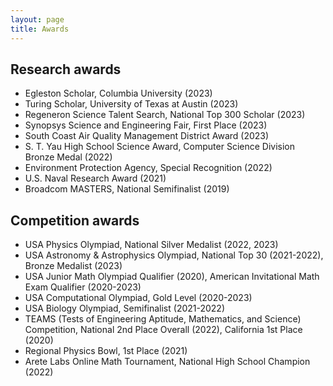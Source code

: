 ```yaml
---
layout: page
title: Awards
---
```


<h2>Research awards</h2>

<ul>
<li>Egleston Scholar, Columbia University (2023)</li>
<li>Turing Scholar, University of Texas at Austin (2023)</li>
<li>Regeneron Science Talent Search, National Top 300 Scholar (2023)</li>
<li>Synopsys Science and Engineering Fair, First Place (2023)</li>
<li>South Coast Air Quality Management District Award (2023)</li>
<li>S. T. Yau High School Science Award, Computer Science Division Bronze Medal (2022)</li>
<li>Environment Protection Agency, Special Recognition (2022)</li>
<li>U.S. Naval Research Award (2021)</li>
<li>Broadcom MASTERS, National Semifinalist (2019)</li>
</ul>

<h2>Competition awards</h2>
<ul>
<li>USA Physics Olympiad, National Silver Medalist (2022, 2023)</li>
<li>USA Astronomy & Astrophysics Olympiad, National Top 30 (2021-2022), Bronze Medalist (2023)</li>
<li>USA Junior Math Olympiad Qualifier (2020), American Invitational Math Exam Qualifier (2020-2023)</li>
<li>USA Computational Olympiad, Gold Level (2020-2023)</li>
<li>USA Biology Olympiad, Semifinalist (2021-2022)</li>
<li>TEAMS (Tests of Engineering Aptitude, Mathematics, and Science) Competition, National 2nd Place Overall (2022), California 1st Place (2020)</li>
<li>Regional Physics Bowl, 1st Place (2021)</li>
<li>Arete Labs Online Math Tournament, National High School Champion (2022)</li>
</ul>